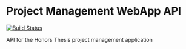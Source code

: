 # Project Management WebApp API
[![Build Status](https://magnum.travis-ci.com/jaredpetersen/proj-manage-api.svg?token=U58FHdxksYsWZzj98oVM&branch=master)](https://magnum.travis-ci.com/jaredpetersen/proj-manage-api)

API for the Honors Thesis project management application
